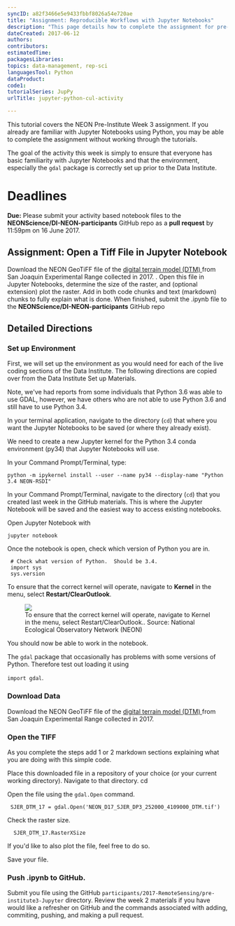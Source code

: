 ```yaml
---
syncID: a82f3466e5e9433fbbf8026a54e720ae
title: "Assignment: Reproducible Workflows with Jupyter Notebooks"
description: "This page details how to complete the assignment for pre-Institute week 3 on documenting your code with Jupyter Notebooks."
dateCreated: 2017-06-12
authors:
contributors: 
estimatedTime:
packagesLibraries:
topics: data-management, rep-sci
languagesTool: Python
dataProduct:
code1:
tutorialSeries: JupPy
urlTitle: jupyter-python-cul-activity

---
```


This tutorial covers the NEON Pre-Institute Week 3 assignment. If you already
are familiar with Jupyter Notebooks using Python, you may be able to complete the 
assignment without working through the tutorials. 

The goal of the activity this week is simply to ensure that everyone has basic
familiarity with Jupyter Notebooks and that the environment, especially the 
`gdal` package is correctly set up prior to the Data Institute.  

<div id="ds-objectives" markdown="1">

# Deadlines
**Due:** Please submit your activity based notebook files to the
**NEONScience/DI-NEON-participants** GitHub repo as a **pull request**
by 11:59pm on 16 June 2017.

</div>

## Assignment: Open a Tiff File in Jupyter Notebook 

Download the NEON GeoTiFF file of the 
<a href="https://neondata.sharefile.com/d-s9297db4154a4dceb"> digital terrain model (DTM) </a> 
from San Joaquin Experimental Range collected in 2017. 
. 
Open this file in Jupyter Notebooks, determine the size of the raster, and 
(optional extension) plot the raster. Add in both code chunks and text (markdown) chunks
to fully explain what is done. 
When finished, submit the .ipynb file to the 
**NEONScience/DI-NEON-participants** GitHub repo 

## Detailed Directions

### Set up Environment 

First, we will set up the environment as you would need for each of the live 
coding sections of the Data Institute. The following directions are copied over
from the Data Institute Set up Materials.

Note, we've had reports from some individuals that Python 3.6 was able to use 
GDAL, however, we have others who are not able to use Python 3.6 and still have 
to use Python 3.4.  

In your terminal application, navigate to the directory (`cd`) that where you
want the Jupyter Notebooks to be saved (or where they already exist). 

We need to create a new Jupyter kernel for the Python 3.4 conda environment 
(py34) that Jupyter Notebooks will use. 

In your Command Prompt/Terminal, type: 

`python -m ipykernel install --user --name py34 --display-name "Python 3.4 NEON-RSDI"`

In your Command Prompt/Terminal, navigate to the directory (`cd`) that you 
created last week in the GitHub materials. This is where the Jupyter Notebook 
will be saved and the easiest way to access existing notebooks. 

Open Jupyter Notebook with 

`jupyter notebook`

Once the notebook is open, check which version of Python you are in. 

	 # Check what version of Python.  Should be 3.4. 
	 import sys
	 sys.version

To ensure that the correct kernel will operate, navigate to **Kernel** in the menu, 
select **Restart/ClearOutlook**. 

 <figure>
	<a href="{{ site.baseurl }}/images/pre-institute-content/pre-institute3-jupPy/jupPy-kernel.png">
	<img src="{{ site.baseurl }}/images/pre-institute-content/pre-institute3-jupPy/jupPy-kernel.png"></a>
	<figcaption> To ensure that the correct kernel will operate, navigate to 
	Kernel in the menu, select Restart/ClearOutlook.. 
	Source: National Ecological Observatory Network (NEON)  
	</figcaption>
</figure>


You should now be able to work in the notebook. 

The `gdal` package that occasionally has problems with some versions of Python. 
Therefore test out loading it using 

`import gdal`.  

### Download Data 

Download the NEON GeoTiFF file of the 
<a href="https://neondata.sharefile.com/d-s9297db4154a4dceb"> digital terrain model (DTM) </a> 
from San Joaquin Experimental Range collected in 2017.   

### Open the TIFF

As you complete the steps add 1 or 2 markdown sections explaining what you are 
doing with this simple code. 


Place this downloaded file in a repository of your choice (or your current 
working directory). Navigate to that directory. 
	 cd <file-path-here>

Open the file using the `gdal.Open` command.  

	 SJER_DTM_17 = gdal.Open('NEON_D17_SJER_DP3_252000_4109000_DTM.tif')

Check the raster size. 

	  SJER_DTM_17.RasterXSize

If you'd like to also plot the file, feel free to do so.  

Save your file. 


### Push .ipynb to GitHub.  

Submit you file using the GitHub `participants/2017-RemoteSensing/pre-institute3-Jupyter` 
directory. Review the week 2 materials if you have would like a refresher on 
GitHub and the commands associated with adding, commiting, pushing, and making 
a pull request. 


